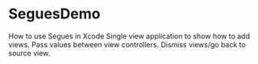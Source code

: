 # SeguesDemo
How to use Segues in Xcode
Single view application to show how to add views.
Pass values between view controllers.
Dismiss views/go back to source view.
